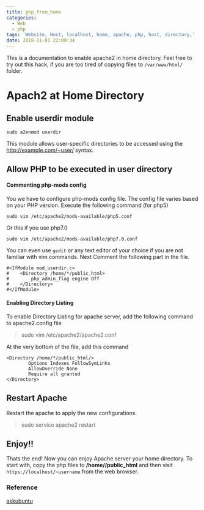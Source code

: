 ```yaml
---
title: php_from_home
categories:
  - Web
  - php
tags: 'Website, Host, localhost, home, apache, php, host, directory,'
date: 2018-11-01 22:09:34
---
```


This is a documentation to enable apache2 in home directory. Feel free to try out this hack, if you are too tired of copying files to `/var/www/html/` folder.
<!--more-->
# Apach2 at Home Directory

## Enable userdir module
```
sudo a2enmod userdir
```
This module allows user-specific directories to be accessed using the http://example.com/~user/ syntax. 

## Allow PHP to be executed in user directory

#### Commenting php-mods config
You we have to configure php-mods config file.  The config file varies based on your PHP version. 
Execute the following command (for php5)
```
sudo vim /etc/apache2/mods-available/php5.conf
```

Or this if you use php7.0
```
sudo vim /etc/apache2/mods-available/php7.0.conf
```

You can even use `gedit` or any text editor of your choice if you are not familiar with vim commands.
Next Comment the following part in the file.

```
#<IfModule mod_userdir.c>
#    <Directory /home/*/public_html>
#        php_admin_flag engine Off
#    </Directory>
#</IfModule>

```

#### Enabling Directory Listing
To enable Directory Listing for apache server, add the following command to apache2.config file 
>sudo vim /etc/apache2/apache2.conf

At the very bottom of the file, add this command
```
<Directory /home/*/public_html/>
        Options Indexes FollowSymLinks
        AllowOverride None
        Require all granted
</Directory>
```

## Restart Apache
Restart the apache to apply the new configurations.
>sudo service apache2 restart


## Enjoy!!
Thats the end! Now you can enjoy Apache server your home directory. To start with, copy the php files to **/home/<username>/public_html** and then visit
`https://localhost/~username`
from the web browser.

### Reference
[askubuntu](https://askubuntu.com/a/518188)
